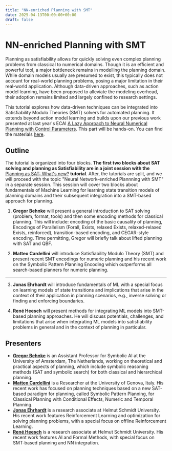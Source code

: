 ```yaml
---
title: "NN-enriched Planning with SMT"
date: 2025-04-13T00:00:00+00:00
draft: false
---
```



# NN-enriched Planning with SMT
Planning as satisfiability allows for quickly solving even complex planning problems from classical to numerical domains. 
Though it is an efficient and powerful tool, a major bottleneck remains in modelling the planning domain.
While domain models usually are presumed to exist, this typically does not account for real-world planning problems, posing a major limitation in their real-world application.
Although data-driven approaches, such as action model learning, have been proposed to alleviate the modeling overhead, their adoption remains limited and largely confined to research settings.

This tutorial explores how data-driven techniques can be integrated into Satisfiability Modulo Theories (SMT) solvers for automated planning. 
It extends beyond action model learning and builds upon our previous work presented at last year's ECAI [A Lazy Approach to Neural Numerical Planning with Control Parameters](https://ebooks.iospress.nl/doi/10.3233/FAIA241000).
This part will be hands-on. You can find the materials [here](https://github.com/imb-hsu/icaps25-tutorial-nn-enriched-planning-with-smt).


## Outline
The tutorial is organized into four blocks. 
**The first two blocks about SAT solving and planning as Satisfiability are in a joint session with the** [Planning as SAT: What's new?](https://icaps25.icaps-conference.org/program/tutorials/plan_sat/) **tutorial**.
After, the tutorials are split, and we will proceed with the topic "Neural Network-enriched Plannning with SMT" in a separate session.
This session will cover two blocks about fundamentals of Machine Learning for learning state transition models of planning domains and their subsequent integration into a SMT-based approach for planning. 

1. **Gregor Behnke** will present a general introduction to SAT solving (problem, format, tools) and then some encoding methods for classical planning. This will include: encoding of the basic causality of planning, Encodings of Parallelism (Forall, Exists, relaxed Exists, relaxed-relaxed Exists, reinforced), transition-based encoding, and CEGAR-style encoding. Time permitting, Gregor will briefly talk about lifted planning with SAT and QBF.

2. **Matteo Cardellini** will introduce Satisfiability Modulo Theory (SMT) and present recent SMT encodings for numeric planning and his recent work on the Symbolic Pattern Planning Encoding which outperforms all search-based planners for numeric planning. 

---

3. **Jonas Ehrhardt** will introduce fundamentals of ML with a special focus on learning models of state transitions and implications that arise in the context of their application in planning scenarios, e.g., inverse solving or finding and enforcing boundaries. 

4. **René Heesch** will present methods for integrating ML models into SMT-based planning approaches. He will discuss potentials, challenges, and limitations that arise when integrating ML models into satisfiability problems in general and in the context of planning in particular.


## Presenters
- [**Gregor Behnke**](https://staff.science.uva.nl/g.behnke/) is an Assistant Professor for Symbolic AI at the University of Amsterdam, The Netherlands, working on theoretical and practical aspects of planning, which include symbolic reasoning methods (SAT and symbolic search) for both classical and hierarchical planning. 
- [**Matteo Cardellini**](https://matteocardellini.it/) is a Researcher at the University of Genova, Italy. His recent work has focused on planning techniques based on a new SAT-based  paradigm for planning, called Symbolic Pattern Planning, for Classical Planning with Conditional Effects, Numeric and Temporal Planning.
- [**Jonas Ehrhardt**](https://www.researchgate.net/profile/Jonas-Ehrhardt) is a research associate at Helmut Schmidt University. His recent work features Reinforcement Learning and optimization for solving planning problems, with a special focus on offline Reinforcement Learning.
- [**René Heesch**](https://www.researchgate.net/profile/Rene-Heesch) is a research associate at Helmut Schmidt University. His recent work features AI and Formal Methods, with special focus on SMT‐based planning and NN integration.
